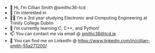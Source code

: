 - 👋 Hi, I’m Cillian Smith @smithc36-tcd
- 👀 I’m interested in 
- 👨‍🎓 I’m a 3rd year studying Electronic and Computing Engineering at Trinity College Dublin 
- 💞️ I’m currently learning C, C++, and Python!
- 📫 You can contact me via email @ smithc36@tcd.ie
- 📱  You can find me on LinkedIn @ https://www.linkedin.com/in/cillian-smith-55a271200/

<!---
smithc36-tcd/smithc36-tcd is a ✨ special ✨ repository because its `README.md` (this file) appears on your GitHub profile.
You can click the Preview link to take a look at your changes.
--->
